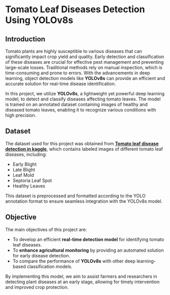 # Tomato Leaf Diseases Detection Using YOLOv8s

## Introduction
Tomato plants are highly susceptible to various diseases that can significantly impact crop yield and quality. Early detection and classification of these diseases are crucial for effective pest management and preventing large-scale losses. Traditional methods rely on manual inspection, which is time-consuming and prone to errors. With the advancements in deep learning, object detection models like **YOLOv8s** can provide an efficient and accurate solution for real-time disease identification.

In this project, we utilize **YOLOv8s**, a lightweight yet powerful deep learning model, to detect and classify diseases affecting tomato leaves. The model is trained on an annotated dataset containing images of healthy and diseased tomato leaves, enabling it to recognize various conditions with high precision.

## Dataset
The dataset used for this project was obtained from **[Tomato leaf disease detection in kaggle](https://www.kaggle.com/datasets/kaustubhb999/tomatoleaf)**, which contains labeled images of different tomato leaf diseases, including:
- Early Blight
- Late Blight
- Leaf Mold
- Septoria Leaf Spot
- Healthy Leaves

This dataset is preprocessed and formatted according to the YOLO annotation format to ensure seamless integration with the YOLOv8s model.

## Objective
The main objectives of this project are:
- To develop an efficient **real-time detection model** for identifying tomato leaf diseases.
- To **enhance agricultural monitoring** by providing an automated solution for early disease detection.
- To compare the performance of **YOLOv8s** with other deep learning-based classification models.

By implementing this model, we aim to assist farmers and researchers in detecting plant diseases at an early stage, allowing for timely intervention and improved crop protection.

